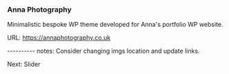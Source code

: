 ### Anna Photography
Minimalistic bespoke WP theme developed for Anna's portfolio WP website.

URL: https://annaphotography.co.uk




---------- notes:
Consider changing imgs location and update links.

Next:   Slider 

